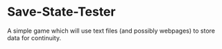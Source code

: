 # Save-State-Tester
A simple game which will use text files (and possibly webpages) to store data for continuity.
